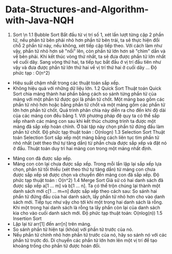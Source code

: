 # Data-Structures-and-Algorithm-with-Java-NQH
1. Sort \n
1.1 Bubble Sort 
 Bắt đầu từ vị trí số 1, xét lần lượt từng cặp 2 phần tử, nếu phần tử bên phải nhỏ hơn phần tử bên trái, ta sẽ thực hiện đổi chỗ 2 phần tử này, nếu không, xét tiếp cặp tiếp theo. Với cách làm như vậy, phần tử nhỏ hơn sẽ "nổi" lên, còn phần tử lớn hơn sẽ "chìm" dần và về bên phải.
 Khi kết thúc vòng thứ nhất, ta sẽ đưa được phần tử lớn nhất về cuối dãy. Sang vòng thứ hai, ta tiếp tục bắt đầu ở vị trí đầu tiên như vậy và đưa được phần tử lớn thứ hai về vị trí thứ hai ở cuối dãy ...
 Độ phức tạp : O(n^2)
 * Hiệu suất chậm nhất trong các thuật toán sắp xếp.
 * Không hiệu quả với những dữ liệu lớn.
 1.2 Quick Sort
 Thuật toán Quick Sort chia mảng thành hai phần bằng cách so sánh từng phần tử của mảng với một phần tử được gọi là phần tử chốt. Một mảng bao gồm các phần tử nhỏ hơn hoặc bằng phần tử chốt và một mảng gồm các phần tử lớn hơn phần tử chốt.
 Quá trình phân chia này diễn ra cho đến khi độ dài của các mảng con đều bằng 1. Với phương pháp đệ quy ta có thể sắp xếp nhanh các mảng con sau khi kết thúc chương trình ta được một mảng đã sắp xếp hoàn chỉnh.
 Ở bài tập này chọn phần tử đứng đầu làm phần tử chốt.
 Độ phức tạp thuật toán : O(nlogn)
 1.3 Selection Sort
 Thuật toán Selection Sort sắp xếp một mảng bằng cách liên tục tìm phần tử nhỏ nhất (xét theo thứ tự tăng dần) từ phần chưa được sắp xếp và đặt nó ở đầu. Thuật toán duy trì hai mảng con trong một mảng nhất định.
 + Mảng con đã được sắp xếp.
 + Mảng con còn lại chưa được sắp xếp.
 Trong mỗi lần lặp lại sắp xếp lựa chọn, phần tử tối thiểu (xét theo thứ tự tăng dần) từ mảng con chưa được sắp xếp sẽ được chọn và chuyển đến mảng con đã sắp xếp.
 Độ phức tạp thuật toán : O(n^2)
 1.4 Merge Sort
 Giả sử có hai danh sách đã được sắp xếp a[1 ... m] và b[1 ... n].
 Ta có thể trộn chúng lại thành một danh sách mới c[1 ... m+n] được sắp xếp theo cách sau:
 So sánh hai phần tử đứng đầu của hai danh sách, lấy phần tử nhỏ hơn cho vào danh sách mới. Tiếp tục như vậy cho tới khi một trong hai danh sách là rỗng.
 Khi một trong hai danh sách là rỗng ta lấy phần còn lại của danh sách kia cho vào cuối danh sách mới.
 Độ phức tạp thuật toán: O(nlog(n))
 1.5 Insertion Sort
  + Lặp lại từ arr[1] đến arr[n] trên mảng.
  + So sánh phần tử hiện tại (khóa) với phần tử trước của nó.
  + Nếu phần tử chính nhỏ hơn phần tử trước của nó, hãy so sánh nó với các phần tử trước đó. Di chuyển các phần tử lớn hơn lên một vị trí để tạo khoảng trống cho phần tử được hoán đổi.
